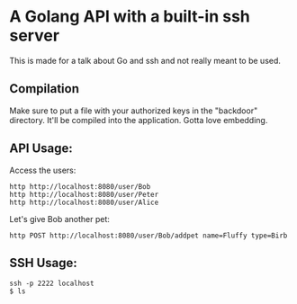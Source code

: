 # A Golang API with a built-in ssh server

This is made for a talk about Go and ssh and not really meant to be used. 

## Compilation

Make sure to put a file with your authorized keys in the "backdoor" directory. It'll be compiled into the application. 
Gotta love embedding.


## API Usage:

Access the users:
```shell
http http://localhost:8080/user/Bob
http http://localhost:8080/user/Peter
http http://localhost:8080/user/Alice
```

Let's give Bob another pet:
```shell
http POST http://localhost:8080/user/Bob/addpet name=Fluffy type=Birb
```

## SSH Usage:

```shell
ssh -p 2222 localhost
$ ls
```